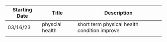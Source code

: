 | Starting Date | Title           | Description                                  |
| ------------- | --------------- | -------------------------------------------- |
| 03/16/23      | physcial health | short term physical health condition improve |
|               |                 |                                              |

